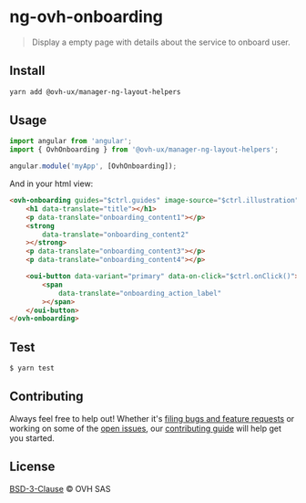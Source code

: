 # ng-ovh-onboarding

> Display a empty page with details about the service to onboard user.

## Install

```sh
yarn add @ovh-ux/manager-ng-layout-helpers
```
## Usage

```js
import angular from 'angular';
import { OvhOnboarding } from '@ovh-ux/manager-ng-layout-helpers';

angular.module('myApp', [OvhOnboarding]);
```

And in your html view:

```html
<ovh-onboarding guides="$ctrl.guides" image-source="$ctrl.illustration">
    <h1 data-translate="title"></h1>
    <p data-translate="onboarding_content1"></p>
    <strong
        data-translate="onboarding_content2"
    ></strong>
    <p data-translate="onboarding_content3"></p>
    <p data-translate="onboarding_content4"></p>

    <oui-button data-variant="primary" data-on-click="$ctrl.onClick()">
        <span
            data-translate="onboarding_action_label"
        ></span>
    </oui-button>
</ovh-onboarding>
```

## Test

```sh
$ yarn test
```

## Contributing

Always feel free to help out! Whether it's [filing bugs and feature requests](https://github.com/ovh/manager/issues/new) or working on some of the [open issues](https://github.com/ovh/manager/issues), our [contributing guide](https://github.com/ovh/manager/blob/master/CONTRIBUTING.md) will help get you started.

## License

[BSD-3-Clause](LICENSE) © OVH SAS
